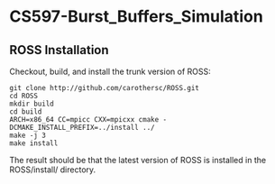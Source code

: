 # CS597-Burst_Buffers_Simulation

## ROSS Installation
Checkout, build, and install the trunk version of ROSS:
```
git clone http://github.com/carothersc/ROSS.git
cd ROSS
mkdir build
cd build
ARCH=x86_64 CC=mpicc CXX=mpicxx cmake -DCMAKE_INSTALL_PREFIX=../install ../
make -j 3
make install
```

The result should be that the latest version of ROSS is installed in the ROSS/install/ directory.


